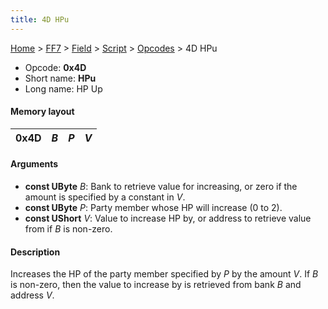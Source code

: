 ```yaml
---
title: 4D HPu
---
```


[Home](/Main%20Page.md) > [FF7](/FF7.md) > [Field](/FF7/Field.md) > [Script](/FF7/Field/Script.md) > [Opcodes](/FF7/Field/Script/Opcodes.md) > 4D HPu

-   Opcode: **0x4D**
-   Short name: **HPu**
-   Long name: HP Up

#### Memory layout

| 0x4D | *B* | *P* | *V* |
|------|-----|-----|-----|

#### Arguments

-   **const UByte** *B*: Bank to retrieve value for increasing, or zero
    if the amount is specified by a constant in *V*.
-   **const UByte** *P*: Party member whose HP will increase (0 to 2).
-   **const UShort** *V*: Value to increase HP by, or address to
    retrieve value from if *B* is non-zero.

#### Description

Increases the HP of the party member specified by *P* by the amount *V*.
If *B* is non-zero, then the value to increase by is retrieved from bank
*B* and address *V*.
